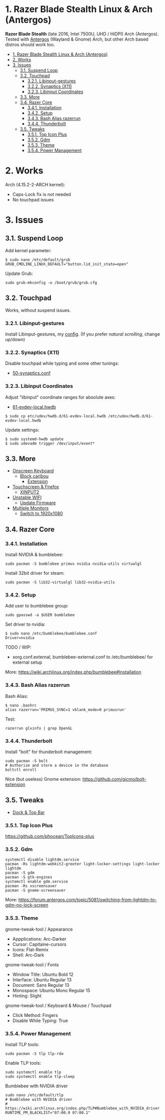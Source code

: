 # 1. Razer Blade Stealth Linux & Arch (Antergos)

**Razer Blade Stealth** (late 2016, Intel 7500U, UHD / HiDPI) Arch (Antergos).
Tested with [Antergos](https://antergos.com/) (Wayland & Gnome) Arch, but other Arch based distros should work too.

<!-- TOC -->

- [1. Razer Blade Stealth Linux & Arch (Antergos)](#1-razer-blade-stealth-linux--arch-antergos)
- [2. Works](#2-works)
- [3. Issues](#3-issues)
  - [3.1. Suspend Loop](#31-suspend-loop)
  - [3.2. Touchpad](#32-touchpad)
    - [3.2.1. Libinput-gestures](#321-libinput-gestures)
    - [3.2.2. Synaptics (X11)](#322-synaptics-x11)
    - [3.2.3. Libinput Coordinates](#323-libinput-coordinates)
  - [3.3. More](#33-more)
  - [3.4. Razer Core](#34-razer-core)
    - [3.4.1. Installation](#341-installation)
    - [3.4.2. Setup](#342-setup)
    - [3.4.3. Bash Alias razerrun](#343-bash-alias-razerrun)
    - [3.4.4. Thunderbolt](#344-thunderbolt)
  - [3.5. Tweaks](#35-tweaks)
    - [3.5.1. Top Icon Plus](#351-top-icon-plus)
    - [3.5.2. Gdm](#352-gdm)
    - [3.5.3. Theme](#353-theme)
    - [3.5.4. Power Management](#354-power-management)

<!-- /TOC -->

# 2. Works

Arch (4.15.2-2-ARCH kernel):

- Caps-Lock fix is not needed
- No touchpad issues

# 3. Issues

## 3.1. Suspend Loop

Add kernel parameter:

```shell
$ sudo nano /etc/default/grub
GRUB_CMDLINE_LINUX_DEFAULT="button.lid_init_state=open"
```

Update Grub:

```shell
sudo grub-mkconfig -o /boot/grub/grub.cfg
```

## 3.2. Touchpad

Works, without suspend issues.

### 3.2.1. Libinput-gestures

Install Libinput-gestures, my [config](config/libinput-gestures.conf).
(If you prefer _natural scrolling_, change up/down)

### 3.2.2. Synaptics (X11)

Disable touchpad while typing and some other tunings:

- [50-synaptics.conf](etc/X11/xorg.conf.d/50-synaptics.conf)

### 3.2.3. Libinput Coordinates

Adjust "libinput" coordinate ranges for absolute axes:
* [61-evdev-local.hwdb](etc/udev/hwdb.d/61-evdev-local.hwdb)

```shell
$ sudo cp etc/udev/hwdb.d/61-evdev-local.hwdb /etc/udev/hwdb.d/61-evdev-local.hwdb
```

Update settings:
```shell
$ sudo systemd-hwdb update
$ sudo udevadm trigger /dev/input/event*
```

## 3.3. More

- [Onscreen Keyboard](#onscreen-keyboard)
    - [Block caribou](#block-caribou)
        - [Extension](#extension)
- [Touchscreen & Firefox](#touchscreen--firefox)
    - [XINPUT2](#xinput2)
- [Unstable WIFI](#unstable-wifi)
    - [Update Firmware](#update-firmware)
- [Multiple Monitors](#multiple-monitors)
    - [Switch to 1920x1080](#switch-to-1920x1080)

## 3.4. Razer Core

### 3.4.1. Installation

Install NVIDIA & bumblebee:

```shell
sudo pacman -S bumblebee primus nvidia nvidia-utils virtualgl
```

Install 32bit driver for steam:

```shell
sudo pacman -S lib32-virtualgl lib32-nvidia-utils
```

### 3.4.2. Setup

Add user to bumblebee group:

```shell
sudo gpasswd -a $USER bumblebee
```

Set driver to nvidia:

```shell
$ sudo nano /etc/bumblebee/bumblebee.conf
Driver=nvidia
```

TODO / WIP:

- xorg.conf.external, bumblebee-external.conf to /etc/bumblebee/ for external setup

More: https://wiki.archlinux.org/index.php/bumblebee#Installation

### 3.4.3. Bash Alias razerrun

Bash Alias:

```shell
$ nano .bashrc
alias razerrun='PRIMUS_SYNC=1 vblank_mode=0 primusrun'
```

Test:

```shell
razerrun glxinfo | grep OpenGL
```

### 3.4.4. Thunderbolt

Install "bolt" for thunderbolt management:

```shell
sudo pacman -S bolt
# Authorize and store a device in the database
boltctl enroll
```

Nice (but useless) Gnome extension: https://github.com/gicmo/bolt-extension

## 3.5. Tweaks

- [Dock & Top Bar](#dock--top-bar)

### 3.5.1. Top Icon Plus

https://github.com/phocean/TopIcons-plus

### 3.5.2. Gdm

```shell
systemctl disable lightdm.service
pacman -Rs lightdm-webkit2-greeter light-locker-settings light-locker lightdm
pacman -S gdm
pacman -S gtk-engines
systemctl enable gdm.service
pacman -Rs xscreensaver
pacman -S gnome-screensaver
```

More: https://forum.antergos.com/topic/5081/switching-from-lightdm-to-gdm-no-lock-screen

### 3.5.3. Theme

gnome-tweak-tool / Appearance

- Appplications: Arc-Darker
- Cursor: Capitaine-cursors
- Icons: Flat-Remix
- Shell: Arc-Dark

gnome-tweak-tool / Fonts

- Window Title: Ubuntu Bold 12
- Interface: Ubuntu Regular 13
- Document: Sans Regular 13
- Monospace: Ubuntu Mono Regular 15
- Hinting: Slight

gnome-tweak-tool / Keyboard & Mouse / Touchpad

- Click Method: Fingers
- Disable While Typing: True

### 3.5.4. Power Management

Install TLP tools:

```shell
sudo pacman -S tlp tlp-rdw
```

Enable TLP tools:

```shell
sudo systemctl enable tlp
sudo systemctl enable tlp-sleep
```

Bumblebee with NVIDIA driver

```shell
sudo nano /etc/default/tlp
# Bumblebee with NVIDIA driver
# https://wiki.archlinux.org/index.php/TLP#Bumblebee_with_NVIDIA_driver
RUNTIME_PM_BLACKLIST="07:00.0 07:00.1"
```
